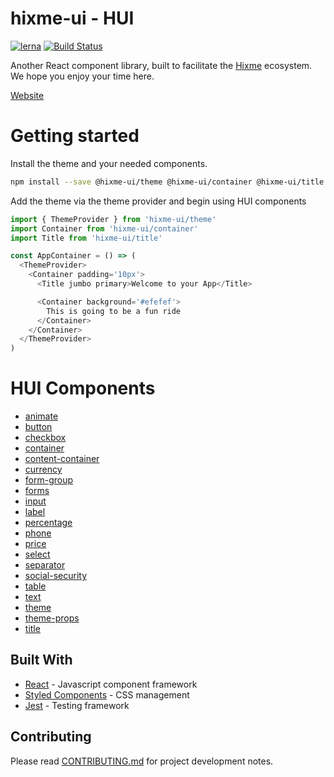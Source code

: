 hixme-ui - HUI
===============
[![lerna](https://img.shields.io/badge/maintained%20with-lerna-cc00ff.svg)](https://lernajs.io/)
[![Build Status](https://travis-ci.org/hixme/hixme-ui.svg?branch=master)](https://travis-ci.org/hixme/hixme-ui)

Another React component library, built to facilitate the
[Hixme](https://hixme.com/) ecosystem. We hope you enjoy your time here.

[Website](https://hixme.github.io/hixme-ui)

# Getting started

Install the theme and your needed components.

```bash
npm install --save @hixme-ui/theme @hixme-ui/container @hixme-ui/title
```

Add the theme via the theme provider and begin using HUI components

```javascript
import { ThemeProvider } from 'hixme-ui/theme'
import Container from 'hixme-ui/container'
import Title from 'hixme-ui/title'

const AppContainer = () => (
  <ThemeProvider>
    <Container padding='10px'>
      <Title jumbo primary>Welcome to your App</Title>

      <Container background='#efefef'>
        This is going to be a fun ride
      </Container>
    </Container>
  </ThemeProvider>
)
```

# HUI Components
* [animate](https://github.com/hixme/hixme-ui/tree/master/packages/animate)
* [button](https://github.com/hixme/hixme-ui/tree/master/packages/button)
* [checkbox](https://github.com/hixme/hixme-ui/tree/master/packages/checkbox)
* [container](https://github.com/hixme/hixme-ui/tree/master/packages/container)
* [content-container](https://github.com/hixme/hixme-ui/tree/master/packages/content-container)
* [currency](https://github.com/hixme/hixme-ui/tree/master/packages/currency)
* [form-group](https://github.com/hixme/hixme-ui/tree/master/packages/form-group)
* [forms](https://github.com/hixme/hixme-ui/tree/master/packages/forms)
* [input](https://github.com/hixme/hixme-ui/tree/master/packages/input)
* [label](https://github.com/hixme/hixme-ui/tree/master/packages/label)
* [percentage](https://github.com/hixme/hixme-ui/tree/master/packages/percentage)
* [phone](https://github.com/hixme/hixme-ui/tree/master/packages/phone)
* [price](https://github.com/hixme/hixme-ui/tree/master/packages/price)
* [select](https://github.com/hixme/hixme-ui/tree/master/packages/select)
* [separator](https://github.com/hixme/hixme-ui/tree/master/packages/separator)
* [social-security](https://github.com/hixme/hixme-ui/tree/master/packages/social-security)
* [table](https://github.com/hixme/hixme-ui/tree/master/packages/table)
* [text](https://github.com/hixme/hixme-ui/tree/master/packages/text)
* [theme](https://github.com/hixme/hixme-ui/tree/master/packages/theme)
* [theme-props](https://github.com/hixme/hixme-ui/tree/master/packages/theme-props)
* [title](https://github.com/hixme/hixme-ui/tree/master/packages/title)


## Built With

* [React](https://reactjs.org/) - Javascript component framework
* [Styled Components](https://www.styled-components.com) - CSS management
* [Jest](https://facebook.github.io/jest/) - Testing framework


## Contributing

Please read
[CONTRIBUTING.md](https://github.com/hixme/hixme-ui/blob/master/CONTRIBUTING.md)
for project development notes.


